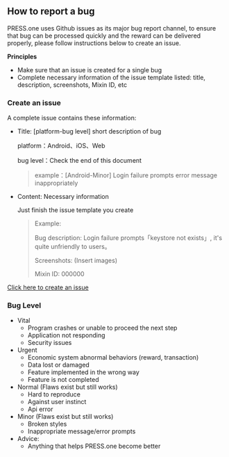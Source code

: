 ## How to report a bug

PRESS.one uses Github issues as its major bug report channel, to ensure that bug can be processed quickly and the reward can be delivered properly, please follow instructions below to create an issue.

**Principles**

- Make sure that an issue is created for a single bug
- Complete necessary information of the issue template listed: title, description, screenshots, Mixin ID, etc

### Create an issue

A complete issue contains these information:

- Title: [platform-bug level] short description of bug

  platform：Android、iOS、Web

  bug level：Check the end of this document

  > example：[Android-Minor] Login failure prompts error message inappropriately

- Content: Necessary information

    Just finish the issue template you create

    > Example:
    >
    > Bug description: Login failure prompts「keystore not exists」, it's quite unfriendly to users。
    >
    > Screenshots: (Insert images)
    >
    > Mixin ID: 000000

[Click here to create an issue](https://github.com/Press-One/issues/issues/new?template=issue_template_en.md&title=[platform-bug+level]+short+bug+description)

### Bug Level

- Vital 
  - Program crashes or unable to proceed the next step
  - Application not responding
  - Security issues
- Urgent
  - Economic system abnormal behaviors (reward, transaction)
  - Data lost or damaged
  - Feature implemented in the wrong way
  - Feature is not completed
- Normal (Flaws exist but still works)
  - Hard to reproduce
  - Against user instinct
  - Api error
- Minor (Flaws exist but still works)
  - Broken styles
  - Inappropriate message/error prompts 
- Advice:
  - Anything that helps PRESS.one become better
